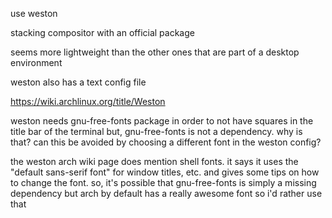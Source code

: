 use weston

stacking compositor with an official package

seems more lightweight than the other ones that are part of a desktop environment

weston also has a text config file

https://wiki.archlinux.org/title/Weston

weston needs gnu-free-fonts package in order to not have squares in the title bar of the terminal
but, gnu-free-fonts is not a dependency. why is that? can this be avoided by choosing a different font in the weston config?

the weston arch wiki page does mention shell fonts. it says it uses the "default sans-serif font" for window titles, etc. and gives some tips on how to change the font. 
so, it's possible that gnu-free-fonts is simply a missing dependency but arch by default has a really awesome font so i'd rather use that


